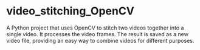 # video_stitching_OpenCV
A Python project that uses OpenCV to stitch two videos together into a single video. It processes the video frames. The result is saved as a new video file, providing an easy way to combine videos for different purposes.
